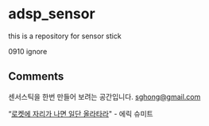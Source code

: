 adsp_sensor
===========

this is a repository for sensor stick

0910
    ignore

## Comments

센서스틱을 한번 만들어 보려는 공간입니다. sghong@gmail.com

“[로켓에 자리가 나면 일단 올라타라](http://estima.wordpress.com/2012/05/28/sheryl/)" - 에릭 슈미트

